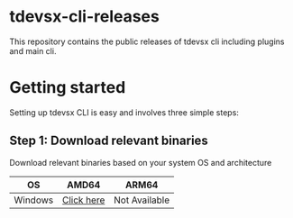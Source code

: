 # tdevsx-cli-releases

This repository contains the public releases of tdevsx cli including plugins and main cli.

# Getting started

Setting up tdevsx CLI is easy and involves three simple steps:

## Step 1: Download relevant binaries
Download relevant binaries based on your system OS and architecture

| OS | AMD64 | ARM64 |
| ------ | ------ | ------ |
| Windows | [Click here](https://github.com/kasattejaswi/tdevsx-cli-releases/raw/main/tdevsx-windows-amd64/tdevsx.exe) | Not Available |
